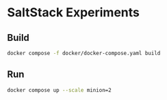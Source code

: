 # SaltStack Experiments

## Build

```bash
docker compose -f docker/docker-compose.yaml build
```

## Run

```bash
docker compose up --scale minion=2
```
